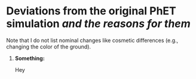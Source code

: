 # Deviations from the original PhET simulation **_and the reasons for them_**

Note that I do not list nominal changes like cosmetic differences (e.g., changing the color of the ground).

1. **Something:**

    Hey